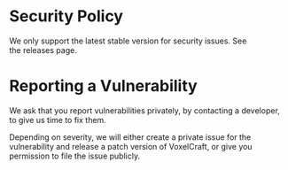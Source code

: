 Security Policy
=

We only support the latest stable version for security issues. See the releases page.

Reporting a Vulnerability
=

We ask that you report vulnerabilities privately, by contacting a developer, to give us time to fix them.

Depending on severity, we will either create a private issue for the vulnerability and release a patch version of VoxelCraft, or give you permission to file the issue publicly.
